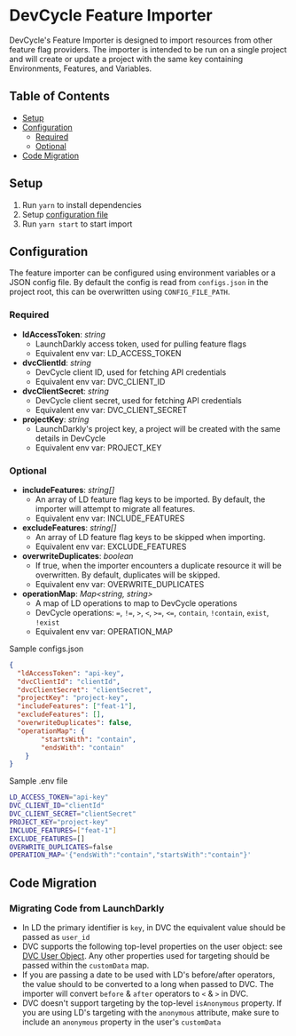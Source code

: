 # DevCycle Feature Importer

DevCycle's Feature Importer is designed to import resources from other feature flag providers. 
The importer is intended to be run on a single project and will create or update a project with the same key containing Environments, Features, and Variables. 

## Table of Contents
- [Setup](#setup)
- [Configuration](#configuration)
  - [Required](#required)
  - [Optional](#optional)
- [Code Migration](#code-migration)

## Setup
1. Run `yarn` to install dependencies
2. Setup [configuration file](#configuration)
3. Run `yarn start` to start import

## Configuration
The feature importer can be configured using environment variables or a JSON config file. 
By default the config is read from `configs.json` in the project root, this can be overwritten using `CONFIG_FILE_PATH`.
### Required

- <b>ldAccessToken</b>: <i>string</i>
  - LaunchDarkly access token, used for pulling feature flags
  - Equivalent env var: LD_ACCESS_TOKEN
- <b>dvcClientId</b>: <i>string</i>
  - DevCycle client ID, used for fetching API credentials
  - Equivalent env var: DVC_CLIENT_ID
- <b>dvcClientSecret</b>: <i>string</i>
  - DevCycle client secret, used for fetching API credentials
  - Equivalent env var: DVC_CLIENT_SECRET
- <b>projectKey</b>: <i>string</i>
  - LaunchDarkly's project key, a project will be created with the same details in DevCycle
  - Equivalent env var: PROJECT_KEY

### Optional

- <b>includeFeatures</b>: <i>string[]</i>
  - An array of LD feature flag keys to be imported. By default, the importer will attempt to migrate all features.
  - Equivalent env var: INCLUDE_FEATURES
- <b>excludeFeatures</b>: <i>string[]</i>
  - An array of LD feature flag keys to be skipped when importing.
  - Equivalent env var: EXCLUDE_FEATURES
- <b>overwriteDuplicates</b>: <i>boolean</i>
  - If true, when the importer encounters a duplicate resource it will be overwritten. By default, duplicates will be skipped.
  - Equivalent env var: OVERWRITE_DUPLICATES
- <b>operationMap</b>: <i>Map<string, string></i>
  - A map of LD operations to map to DevCycle operations
  - DevCycle operations: `=`, `!=`, `>`, `<`, `>=`, `<=`, `contain`, `!contain`, `exist`, `!exist`
  - Equivalent env var: OPERATION_MAP

Sample configs.json

```json
{
  "ldAccessToken": "api-key",
  "dvcClientId": "clientId",
  "dvcClientSecret": "clientSecret",
  "projectKey": "project-key",
  "includeFeatures": ["feat-1"],
  "excludeFeatures": [],
  "overwriteDuplicates": false,
  "operationMap": {
		"startsWith": "contain",
		"endsWith": "contain"
	}
}
```

Sample .env file

```bash
LD_ACCESS_TOKEN="api-key"
DVC_CLIENT_ID="clientId"
DVC_CLIENT_SECRET="clientSecret"
PROJECT_KEY="project-key"
INCLUDE_FEATURES=["feat-1"]
EXCLUDE_FEATURES=[]
OVERWRITE_DUPLICATES=false
OPERATION_MAP='{"endsWith":"contain","startsWith":"contain"}'
```

## Code Migration
### Migrating Code from LaunchDarkly
- In LD the primary identifier is `key`, in DVC the equivalent value should be passed as `user_id`
- DVC supports the following top-level properties on the user object: see [DVC User Object](https://docs.devcycle.com/docs/sdk/client-side-sdks/javascript#dvc-user-object).
  Any other properties used for targeting should be passed within the `customData` map.
- If you are passing a date to be used with LD's before/after operators, the value should to be converted to a long when passed to DVC. The importer will convert `before` & `after` operators to `<` & `>` in DVC.
- DVC doesn't support targeting by the top-level `isAnonymous` property. If you are using LD's targeting with the `anonymous` attribute, make sure to include an `anonymous` property in the user's `customData`